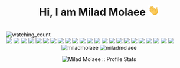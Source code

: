 <h1 align="center">Hi, I am Milad Molaee <img src="https://raw.githubusercontent.com/ABSphreak/ABSphreak/master/gifs/Hi.gif" width="30px">
</h1>

<br>
<img src="https://komarev.com/ghpvc/?username=miladmolaee&color=brightgreen" alt="watching_count" />
<br>

<div>
<img src="https://img.icons8.com/color/48/000000/c-programming.png"/>
<img src="https://img.icons8.com/color/48/000000/c-plus-plus-logo.png"/>
<img src="https://img.icons8.com/color/48/000000/python--v1.png"/>
<img src="https://img.icons8.com/color/48/000000/tensorflow.png"/>
<img src="https://img.icons8.com/color/48/000000/django.png"/>
<img src="https://img.icons8.com/color/48/000000/html-5--v1.png"/>
<img src="https://img.icons8.com/color/48/000000/css3.png"/>
<img src="https://img.icons8.com/color/48/000000/java-coffee-cup-logo--v1.png"/>
<img src="https://img.icons8.com/fluency/48/000000/android-os.png"/>
<img src="https://img.icons8.com/color/48/000000/git.png"/>
<img src="https://img.icons8.com/color/48/000000/javascript--v1.png"/>
<img src="https://img.icons8.com/color/48/000000/nodejs.png"/>
<img src="https://img.icons8.com/color/48/000000/react-native.png"/>
<img src="https://img.icons8.com/color/48/000000/angularjs.png"/>
<img src="https://img.icons8.com/fluency/48/000000/visual-studio-code-2019.png"/>
<img src="https://img.icons8.com/fluency/48/000000/sublime-text.png"/>
<img src="https://img.icons8.com/color/48/000000/webstorm.png"/>
<img src="https://img.icons8.com/color/48/000000/intellij-idea.png"/>
<img src="https://img.icons8.com/color/48/000000/pycharm.png"/>
<img src="https://img.icons8.com/fluency/48/000000/windows-10.png"/>
<img src="https://img.icons8.com/color/48/000000/ubuntu--v1.png"/>
<img src="https://img.icons8.com/sf-regular-filled/48/000000/github.png"/>
<img src="https://img.icons8.com/color/48/000000/gitlab.png"/>
</div>


<!--
<a href="https://www.twitter.com/hejazizo" target="_blank" rel="noreferrer"><img
src="https://img.shields.io/twitter/follow/hejazizo?logo=twitter&style=for-the-badge&color=0891b2&labelColor=1c1917"
/>


 </a> <a href="https://www.github.com/hejazizo" target="_blank" rel="noreferrer"><img
src="https://img.shields.io/github/followers/hejazizo?logo=github&style=for-the-badge&color=0891b2&labelColor=1c1917" /></a> 


[![Hits](https://hits.seeyoufarm.com/api/count/incr/badge.svg?url=https%3A%2F%2Fgithub.com%2Fhejazizo%2Fhejazizo&count_bg=%2379C83D&title_bg=%23555555&icon=&icon_color=%23E7E7E7&title=Profile+Views&edge_flat=false)](https://hits.seeyoufarm.com)
[![Linkedin](https://img.shields.io/badge/-LinkedIn-blue?style=flat&logo=Linkedin&logoColor=white)](https://www.linkedin.com/in/hejazizo/)
[![Gmail](https://img.shields.io/badge/-Gmail-c14438?style=flat&logo=Gmail&logoColor=white)](mailto:hejazizo@ualberta.ca)
[![Website Badge](https://img.shields.io/badge/-Website-c14438?style=flat&logo=Google-Chrome&logoColor=white&link=https://www.hejazizo.com)](https://www.hejazizo.com)
[![Medium](https://github.com/Rishit-dagli/Rishit-dagli/blob/master/badges/medium.svg)](https://medium.com/@hejazizo)
[![Instagram Badge](https://img.shields.io/badge/-Instagram-purple?logo=instagram&logoColor=white&link=https://instagram.com/ali.hejazzii/)](https://www.instagram.com/ali.hejazzii)
[![Twitter Badge](https://img.shields.io/badge/-Twitter-1da1f2?labelColor=1da1f2&logo=twitter&logoColor=white&link=https://twitter.com/mrr_zo)](https://twitter.com/mrr_zo)
[![Github](https://img.shields.io/github/followers/hejazizo?label=Follow&style=social)](https://github.com/hejazizo)

- 💻 Owner of [**PyTopia**](https://github.com/pytopia) github organization. Check it out for daily Python and Machine Learning contents.
- 🤔 I’m currently reading [Architecture Patterns with Python](https://learning.oreilly.com/library/view/architecture-patterns-with/9781492052197/preface01.html). Check it out if interested.
- 🌱 I also teach Python, Machine Learning, Git, etc. Visit my website, [hejazizo.com](https://www.hejazizo.com), and also my [teaching material](https://github.com/hejazizo/CS-Tutorial).
- 📫 How to reach me: hejazizo@ualberta.ca
-->  

<div align="center">
  <img height="190px" src="https://github-readme-stats.vercel.app/api/top-langs?username=miladmolaee&show_icons=true&locale=en&layout=compact&theme=synthwave" alt="miladmolaee" />
  <img height="190px" src="https://github-readme-streak-stats.herokuapp.com/?user=miladmolaee&theme=synthwave" alt="miladmolaee" />
</div>

<p align="center">
<img src="https://github-readme-stats.vercel.app/api?username=miladmolaee&show_icons=true&theme=synthwave" alt="Milad Molaee :: Profile Stats" />
</p>